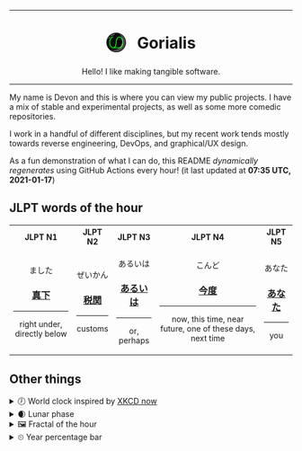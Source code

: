 ***

<h1 align="center">
<sub>
    <img src="readme/resources/avatar.png" height="36">
</sub>
&nbsp;
Gorialis
</h1>
<p align="center">
Hello! I like making tangible software.
</p>

***

My name is Devon and this is where you can view my public projects. I have a mix of stable and experimental projects, as well as some more comedic repositories.

I work in a handful of different disciplines, but my recent work tends mostly towards reverse engineering, DevOps, and graphical/UX design.

As a fun demonstration of what I can do, this README *dynamically regenerates* using GitHub Actions every hour! (it last updated at **07:35 UTC, 2021-01-17**)

<h2>JLPT words of the hour</h2>
<table>
    <tr>
        <th>JLPT N1</th>
        <th>JLPT N2</th>
        <th>JLPT N3</th>
        <th>JLPT N4</th>
        <th>JLPT N5</th>
    </tr>
    <tr>
        <td>
            <p align="center">ました</p>
            <h3 align="center"><b><a href="https://jisho.org/search/%E7%9C%9F%E4%B8%8B">真下</a></b></h3>
            <hr>
            <p align="center">right under,<wbr> directly below</p>
        </td>
        <td>
            <p align="center">ぜいかん</p>
            <h3 align="center"><b><a href="https://jisho.org/search/%E7%A8%8E%E9%96%A2">税関</a></b></h3>
            <hr>
            <p align="center">customs</p>
        </td>
        <td>
            <p align="center">あるいは</p>
            <h3 align="center"><b><a href="https://jisho.org/search/%E3%81%82%E3%82%8B%E3%81%84%E3%81%AF">あるいは</a></b></h3>
            <hr>
            <p align="center">or,<wbr> perhaps</p>
        </td>
        <td>
            <p align="center">こんど</p>
            <h3 align="center"><b><a href="https://jisho.org/search/%E4%BB%8A%E5%BA%A6">今度</a></b></h3>
            <hr>
            <p align="center">now,<wbr> this time,<wbr> near future,<wbr> one of these days,<wbr> next time</p>
        </td>
        <td>
            <p align="center">あなた</p>
            <h3 align="center"><b><a href="https://jisho.org/search/%E3%81%82%E3%81%AA%E3%81%9F">あなた</a></b></h3>
            <hr>
            <p align="center">you</p>
        </td>
    </tr>
</table>

<h2>Other things</h2>
<details>
<summary>🕖  World clock inspired by <a href="https://xkcd.com/now">XKCD now</a></summary>

> <img src="generated/now.png" width="512">

</details>
<details>
<summary>🌒 Lunar phase</summary>

The moon is approximately 15.95% through its phase (Waxing Crescent).

</details>
<details>
<summary>&#x1f5bc; Fractal of the hour</summary>

> <img src="generated/fractal.png" width="512">

</details>
<details>
<summary>&#x23f2; Year percentage bar</summary>
<pre><code>2021 [▁▁▁▁▁▁▁▁▁▁▁▁▁▁▁▁▁▁▁▁] 4.47%</code></pre>
</details>
